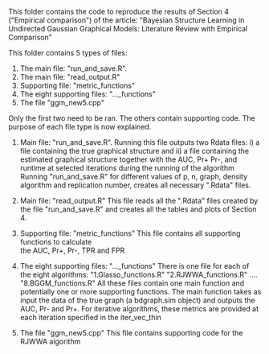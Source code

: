This folder contains the code to reproduce the results of Section 4 ("Empirical comparison") of the article:
"Bayesian Structure Learning in Undirected Gaussian Graphical Models: Literature Review with Empirical Comparison"

This folder contains 5 types of files:
1. The main file: "run_and_save.R".
2. The main file: "read_output.R"
3. Supporting file: "metric_functions"
4. The eight supporting files: "..._functions"
5. The file "ggm_new5.cpp" 

Only the first two need to be ran. The others contain supporting code. The purpose of each file type is now explained.

1. Main file: "run_and_save.R".
    Running this file outputs two Rdata files: 
    i)  a file containing the true graphical structure and 
    ii) a file containing the estimated graphical structure 
        together with the AUC, Pr+ Pr-, and runtime at selected 
        iterations during the running of the algorithm
    Running "run_and_save.R" for different values of p, 
    n, graph, density algorithm and replication number, creates all 
    necessary ".Rdata" files. 

2. Main file: "read_output.R"
    This file reads all the ".Rdata" files created by the file
    "run_and_save.R" and creates all the tables and plots of Section 4.
    
3. Supporting file: "metric_functions"
    This file contains all supporting functions to calculate    
    the AUC, Pr+, Pr-, TPR and FPR                             

4. The eight supporting files: "..._functions"
    There is one file for each of the eight algorithms: 
    "1.Glasso_functions.R"
    "2.RJWWA_functions.R"
    ....
    "8.BGGM_functions.R" 
    All these files contain one main function and potentially one 
    or more supporting functions. The main function takes as input 
    the data of the true graph (a bdgraph.sim object) and outputs 
    the AUC, Pr- and Pr+. For iterative algorithms, these metrics 
    are provided at each iteration specified in the iter_vec_thin


5. The file "ggm_new5.cpp" 
    This file contains supporting code for the RJWWA algorithm 

